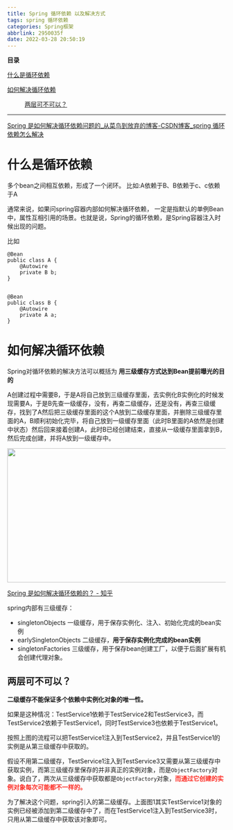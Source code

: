 ```yaml
---
title: Spring 循环依赖 以及解决方式
tags: spring 循环依赖
categories: Spring框架
abbrlink: 2950035f
date: 2022-03-28 20:50:19
---
```


<!--more-->

<p id="main-toc"><strong>目录</strong></p>

<p id="%E4%BB%80%E4%B9%88%E6%98%AF%E5%BE%AA%E7%8E%AF%E4%BE%9D%E8%B5%96-toc" style="margin-left:0px;"><a href="#%E4%BB%80%E4%B9%88%E6%98%AF%E5%BE%AA%E7%8E%AF%E4%BE%9D%E8%B5%96">什么是循环依赖</a></p>

<p id="%E5%A6%82%E4%BD%95%E8%A7%A3%E5%86%B3%E5%BE%AA%E7%8E%AF%E4%BE%9D%E8%B5%96-toc" style="margin-left:0px;"><a href="#%E5%A6%82%E4%BD%95%E8%A7%A3%E5%86%B3%E5%BE%AA%E7%8E%AF%E4%BE%9D%E8%B5%96">如何解决循环依赖</a></p>

<p id="%E4%B8%A4%E5%B1%82%E5%8F%AF%E4%B8%8D%E5%8F%AF%E4%BB%A5%EF%BC%9F-toc" style="margin-left:40px;"><a href="#%E4%B8%A4%E5%B1%82%E5%8F%AF%E4%B8%8D%E5%8F%AF%E4%BB%A5%EF%BC%9F">两层可不可以？</a></p>

<hr id="hr-toc" /><p><a data-link-desc="1.循环依赖首先我们要知道什么是Spring的循环依赖问题。假如我们有两个bean，A 和 B。他们的代码简单如下：@Beanpublic class A {    @Autowire    private B b;}@Beanpublic class B {    @Autowire    private A a;}也就是需要在A中注入B，在B中注入A，那么Spring在创建A的时候会出现这种现象：创建A实例后，在依赖注入时需要B，然后就去创建B，这时候发现又需要..." data-link-icon="https://g.csdnimg.cn/static/logo/favicon32.ico" data-link-title="Spring 是如何解决循环依赖问题的_从菜鸟到放弃的博客-CSDN博客_spring 循环依赖怎么解决" href="https://blog.csdn.net/linzherong/article/details/116094843" title="Spring 是如何解决循环依赖问题的_从菜鸟到放弃的博客-CSDN博客_spring 循环依赖怎么解决">Spring 是如何解决循环依赖问题的_从菜鸟到放弃的博客-CSDN博客_spring 循环依赖怎么解决</a></p>

<h1 id="%E4%BB%80%E4%B9%88%E6%98%AF%E5%BE%AA%E7%8E%AF%E4%BE%9D%E8%B5%96">什么是循环依赖</h1>

<p>多个bean之间相互依赖，形成了一个闭环。 比如:A依赖于B、B依赖于c、c依赖于A</p>

<p>通常来说，如果问spring容器内部如何解决循环依赖， 一定是指默认的单例Bean中，属性互相引用的场景。也就是说，Spring的循环依赖，是Spring容器注入时候出现的问题。</p>

<p>比如</p>

<pre>
<code class="language-java">@Bean
public class A {
    @Autowire
    private B b;
}
 
 
@Bean
public class B {
    @Autowire
    private A a;
}</code></pre>

<h1 id="%E5%A6%82%E4%BD%95%E8%A7%A3%E5%86%B3%E5%BE%AA%E7%8E%AF%E4%BE%9D%E8%B5%96">如何解决循环依赖</h1>

<p>Spring对循环依赖的解决方法可以概括为 <strong>用三级缓存方式达到Bean提前曝光的目的</strong></p>

<p>A创建过程中需要B，于是A将自己放到三级缓存里面，去实例化B实例化的时候发现需要A，于是B先查一级缓存，没有，再查二级缓存，还是没有，再查三级缓存，找到了A然后把三级缓存里面的这个A放到二级缓存里面，并删除三级缓存里面的A，B顺利初始化完毕，将自己放到一级缓存里面（此时B里面的A依然是创建中状态）然后回来接着创建A，此时B已经创建结束，直接从一级缓存里面拿到B，然后完成创建，并将A放到一级缓存中。</p>

<p><img alt="" height="309" src="https://img-blog.csdnimg.cn/408ac0b010404a8e82189e08081d7efb.png?x-oss-process=image/watermark,type_d3F5LXplbmhlaQ,shadow_50,text_Q1NETiBAdHJpZ2dlcjMzMw==,size_20,color_FFFFFF,t_70,g_se,x_16" width="720" /></p>

<p><a data-link-icon="https://csdnimg.cn/release/blog_editor_html/release2.0.8/ckeditor/plugins/CsdnLink/icons/icon-default.png?t=M276" data-link-title="Spring 是如何解决循环依赖的？ - 知乎" href="https://www.zhihu.com/question/438247718/answer/1730527725" title="Spring 是如何解决循环依赖的？ - 知乎">Spring 是如何解决循环依赖的？ - 知乎</a></p>

<p>spring内部有三级缓存：</p>

<ul><li>singletonObjects 一级缓存，用于保存实例化、注入、初始化完成的bean实例</li>
	<li>earlySingletonObjects 二级缓存，<strong>用于保存实例化完成的bean实例</strong></li>
	<li>singletonFactories 三级缓存，用于保存bean创建工厂，以便于后面扩展有机会创建代理对象。</li>
</ul><p></p>

<h2 id="%E4%B8%A4%E5%B1%82%E5%8F%AF%E4%B8%8D%E5%8F%AF%E4%BB%A5%EF%BC%9F">两层可不可以？</h2>

<p><strong>二级缓存不能保证多个依赖中实例化对象的唯一性。</strong></p>

<p>如果是这种情况：TestService1依赖于TestService2和TestService3，而TestService2依赖于TestService1，同时TestService3也依赖于TestService1。</p>

<p>按照上图的流程可以把TestService1注入到TestService2，并且TestService1的实例是从第三级缓存中获取的。</p>

<p>假设不用第二级缓存，TestService1注入到TestService3又需要从第三级缓存中获取实例，而第三级缓存里保存的并非真正的实例对象，而是<code>ObjectFactory</code>对象。说白了，两次从三级缓存中获取都是<code>ObjectFactory</code>对象，<span style="color:#fe2c24;"><strong>而通过它创建的实例对象每次可能都不一样的。</strong></span></p>

<p>为了解决这个问题，spring引入的第二级缓存。上面图1其实TestService1对象的实例已经被添加到第二级缓存中了，而在TestService1注入到TestService3时，只用从第二级缓存中获取该对象即可。</p>

<p><br />
 </p>

<p><br />
 </p>
